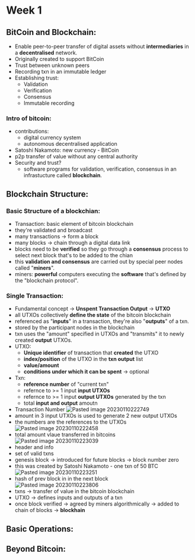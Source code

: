 # Week 1
## BitCoin and Blockchain:
- Enable peer-to-peer transfer of digital assets without **intermediaries** in a **decentralised** network.
- Originally created to support BitCoin
- Trust between unknown peers
- Recording txn in an immutable ledger
- Establishing trust:
	- Validation
	- Verification
	- Consensus
	- Immutable recording
### Intro of bitcoin:
- contributions:
	- digital currency system
	- autonomous decentralised application
- Satoshi Nakamoto: new currency - BitCoin
- p2p transfer of value without any central authority
- Security and trust?
	- software programs for validation, verification, consensus in an infrastucture called **blockchain**.

## Blockchain Structure:
### Basic Structure of a blockchian:
- Transaction: basic element of bitcoin blockchain
- they're validated and broadcast
- many transactions -> form a block
- many blocks -> chain through a digital data link
- blocks need to be **verified** so they go through a **consensus** process to select next block that's to be added to the chian
- this **validation and consensus** are carried out by special peer nodes called "**miners**".
- miners: **powerful** computers executing the **software** that's defined by the "blockchain protocol".
### Single Transaction:
- Fundamental concept -> **Unspent Transaction Output** -> **UTXO**
- all UTXOs collectively **define the state** of the bitcoin blockchain
- referenced as "**inputs**" in a transaction, they're also "**outputs**" of a txn.
- stored by the participant nodes in the blockchain
- txn uses the "amount" specified in UTXOs and "transmits" it to newly created **output** UTXOs.
- UTXO:
	- **Unique identifier** of transaction that **created** the UTXO
	- **index/position** of the UTXO in the **txn output** list
	- **value/amount**
	- **conditions under which it can be spent** -> optional
- Txn:
	- **reference number** of "current txn"
	- refernce to >= 1 input **input UTXOs**
	- refernce to >= 1 input **output UTXOs** generated by the txn
	- total **input and output** amoutn
- Transaction Number
![Pasted image 20230110222749](https://github.com/Vishwa-Mehta/Sem-6-Files/blob/main/Coursera_Notes/Screenshots/2.png)
- amount in 3 input UTXOs is used to generate 2 new output UTXOs
- the numbers are the references to the UTXOs
![Pasted image 20230110222458](https://github.com/Vishwa-Mehta/Sem-6-Files/blob/main/Coursera_Notes/Screenshots/1.png)
- total amount vlaue transferred in bitcoins
![Pasted image 20230110223039](https://github.com/Vishwa-Mehta/Sem-6-Files/blob/main/Coursera_Notes/Screenshots/3.png)
- header and info
- set of valid txns
- genesis block -> introduced for future blocks -> block number zero
- this was created by Satoshi Nakamoto - one txn of 50 BTC 
![Pasted image 20230110223251](https://github.com/Vishwa-Mehta/Sem-6-Files/blob/main/Coursera_Notes/Screenshots/4.png)
- hash of prev block in in the next block
![Pasted image 20230110223806](https://github.com/Vishwa-Mehta/Sem-6-Files/blob/main/Coursera_Notes/Screenshots/5.png)
- txns -> transfer of value in the bitcoin blockchain
- UTXO -> defines inputs and outputs of a txn
- once block verified -> agreed by miners algorithmically -> added to chain of blocks -> **blockhain**
## Basic Operations:
## Beyond Bitcoin: